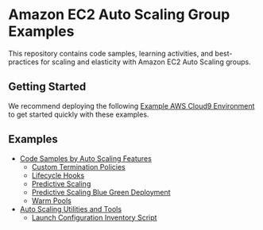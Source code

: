 # Amazon EC2 Auto Scaling Group Examples

This repository contains code samples, learning activities, and best-practices for scaling and elasticity with Amazon EC2 Auto Scaling groups.

## Getting Started

We recommend deploying the following [Example AWS Cloud9 Environment](/environment/README.md) to get started quickly with these examples.

## Examples

* [Code Samples by Auto Scaling Features](/features)
    * [Custom Termination Policies](/features/custom-termination-policies)
    * [Lifecycle Hooks](/features/lifecycle-hooks)
    * [Predictive Scaling](/features/predictive-scaling)
    * [Predictive Scaling Blue Green Deployment](/features/predictive-scaling-blue-green-deployment)
    * [Warm Pools](/features/warm-pools)
* [Auto Scaling Utilities and Tools](/tools)
    * [Launch Configuration Inventory Script](/tools/launch-configuration-inventory)